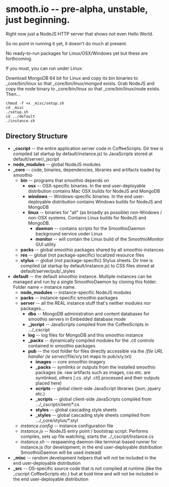 smooth.io -- pre-alpha, unstable, just beginning.
===

Right now just a NodeJS HTTP server that shows not even Hello World.

So no point in running it yet, it doesn't do much at present.

No ready-to-run packages for Linux/OSX/Windows yet but these are forthcoming.

If you must, you can run under Linux:

Download MongoDB 64 bit for Linux and copy its bin binaries to _core/bin/linux so that _core/bin/linux/mongod exists.
Grab NodeJS and copy the node binary to _core/bin/linux so that _core/bin/linux/node exists.
Then...

	chmod -f +x _misc/setup.sh
	cd _misc
	./setup.sh
	cd ../default
	./instance.sh


Directory Structure
---

- **_cscript** -- the entire application server code in CoffeeScripts. Dir tree is compiled (at startup by default/instance.js) to JavaScripts stored at default/server/_jscript
- **node_modules** -- global NodeJS modules
- **_core** -- code, binaries, dependencies, libraries and artifacts loaded by smoothio
	- **bin** -- programs that smoothio depends on
		- **osx** -- OSX-specific binaries. In the end user-deployable distribution contains Mac OSX builds for NodeJS and MongoDB
		- **windows** -- Windows-specific binaries. In the end user-deployable distribution contains Windows builds for NodeJS and MongoDB
		- **linux** -- binaries for "all" (as broadly as possible) non-Windows / non-OSX systems. Contains Linux builds for NodeJS and MongoDB.
			- **daemon** -- contains scripts for the SmoothioDaemon background service under Linux
			- **monitor** -- will contain the Linux build of the SmoothioMonitor GUI utility
	- **packs** -- global smoothio packages shared by all smoothio instances
	- **res** -- global (not package-specific) localized resource files
	- **stylus** -- global (not package-specific) Stylus sheets. Dir tree is compiled (at startup by default/instance.js) to CSS files stored at default/server/pub/_styles
- **default** -- the default smoothio instance. Multiple instances can be managed and run by a single SmoothioDaemon by cloning this folder. Folder name = instance name.
	- **node_modules** -- instance-specific NodeJS modules
	- **packs** -- instance-specific smoothio packages
	- **server** -- all the REAL instance stuff that's neither modules nor packages...
		- **dbs** -- MongoDB administration and content databases for smoothio servers in Embedded database mode
		- **_jscript** -- JavaScripts compiled from the CoffeeScripts in .../_cscript
		- **log** -- log files for MongoDB and this smoothio instance
		- **_packs** -- dynamically compiled modules for the .ctl controls contained in smoothio packages
		- **pub** -- the root folder for files directly accessible via the _/file URL handler (ie server/_/file/x/y.txt maps to pub/x/y.txt)
			- **images** -- core smoothio imagery
			- **_packs** -- symlinks or outputs from the installed smoothio packages (ie. raw artifacts such as images, css etc. are symlinked, others [.cs .styl .ctl] processed and their outputs placed here)
			- **scripts** -- global client-side JavaScript libraries (json, jquery etc.)
			- **_scripts** -- global client-side JavaScripts compiled from .../_cscript/client/*.cs
			- **styles** -- global cascading style sheets
			- **_styles** -- global cascading style sheets compiled from .../_core/stylus/*.styl
	- *instance.config* -- instance configuration file
	- *instance.js* -- NodeJS entry point / bootstrap script. Performs compiles, sets up file watching, starts the ../_cscript/Instance.cs
	- *instance.sh* -- respawning daemon-like terminal-based runner for instance.js (for development; in the end user-deployable distribution SmoothioDaemon will be used instead)
- **_misc** -- random development helpers that will not be included in the end user-deployable distribution
- **_src** -- OS-specific source code that is not compiled at runtime (like the _cscript CoffeeScripts etc.) but at buid time and will not be included in the end user-deployable distribution


